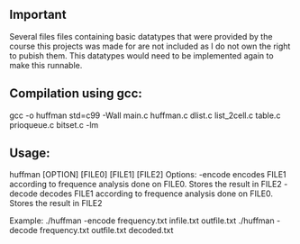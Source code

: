 ## Important
Several files files containing basic datatypes that were provided by the course this projects was made for are not included as I do not own the right to pubish them. This datatypes would need to be implemented again to make this runnable.

## Compilation using gcc:
gcc -o huffman std=c99 -Wall main.c huffman.c dlist.c list_2cell.c table.c prioqueue.c bitset.c -lm

## Usage:
huffman [OPTION] [FILE0] [FILE1] [FILE2]
Options:
-encode encodes FILE1 according to frequence analysis done on FILE0. Stores the result in FILE2
-decode decodes FILE1 according to frequence analysis done on FILE0. Stores the result in FILE2

Example:
./huffman -encode frequency.txt infile.txt outfile.txt
./huffman -decode frequency.txt outfile.txt decoded.txt


